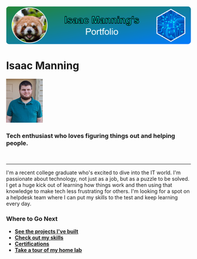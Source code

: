 !["My Portfolio logo"](./logo.png "My Portfolio Logo")


# Isaac Manning

<img src="./_static/photo.jpg" width="100" height="120"/>

### Tech enthusiast who loves figuring things out and helping people.  

<br/>

---

I'm a recent college graduate who's excited to dive into the IT world. I'm passionate about technology, not just as a job, but as a puzzle to be solved. I get a huge kick out of learning how things work and then using that knowledge to make tech less frustrating for others. I'm looking for a spot on a helpdesk team where I can put my skills to the test and keep learning every day.

### Where to Go Next
* [**See the projects I've built**](./projects/index.md)
* [**Check out my skills**](./skills/index.md)
* [**Certifications**](./certifications/index.md)
* [**Take a tour of my home lab**](./home-lab/index.md)
